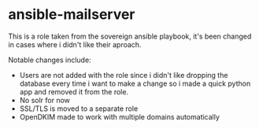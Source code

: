 ansible-mailserver
==================

This is a role taken from the sovereign ansible playbook, it's been changed in cases where i didn't like their aproach.

Notable changes include:
* Users are not added with the role since i didn't like dropping the database every time i want to make a change so i made a quick python app and removed it from the role.
* No solr for now
* SSL/TLS is moved to a separate role
* OpenDKIM made to work with multiple domains automatically
